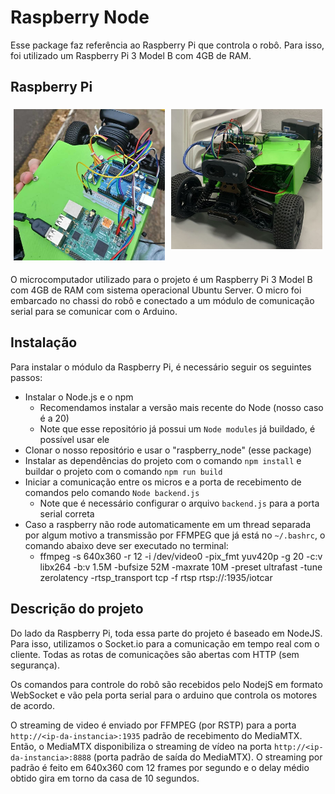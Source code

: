 # Raspberry Node

Esse package faz referência ao Raspberry Pi que controla o robô. Para isso, foi utilizado um Raspberry Pi 3 Model B com 4GB de RAM.

## Raspberry Pi

<div style="display: flex;">
  <div style="flex: 50%; padding: 5px;">
    <img src="../assets/micros2.jpeg" alt="Micros do Carro" style="width: 100%;">
  </div>
  <div style="flex: 50%; padding: 5px;">
    <img src="../assets/carrinho.jpeg" alt="Robô montado" style="width: 100%;">
  </div>
</div>


O microcomputador utilizado para o projeto é um Raspberry Pi 3 Model B com 4GB de RAM com sistema operacional Ubuntu Server. O micro foi embarcado no chassi do robô e conectado a um módulo de comunicação serial para se comunicar com o Arduino.


## Instalação 

Para instalar o módulo da Raspberry Pi, é necessário seguir os seguintes passos:
- Instalar o Node.js e o npm
    - Recomendamos instalar a versão mais recente do Node (nosso caso é a 20)
    - Note que esse repositório já possui um `Node modules` já buildado, é possível usar ele
- Clonar o nosso repositório e usar o "raspberry_node" (esse package)
- Instalar as dependências do projeto com o comando `npm install` e buildar o projeto com o comando `npm run build`
- Iniciar a comunicação entre os micros e a porta de recebimento de comandos pelo comando `Node backend.js`
    - Note que é necessário configurar o arquivo `backend.js` para a porta serial correta
- Caso a raspberry não rode automaticamente em um thread separada por algum motivo a transmissão por FFMPEG que já está no `~/.bashrc`, o comando abaixo deve ser executado no terminal:
    - ffmpeg -s 640x360 -r 12 -i /dev/video0 -pix_fmt yuv420p -g 20 -c:v libx264 -b:v 1.5M -bufsize 52M -maxrate 10M -preset ultrafast -tune zerolatency -rtsp_transport tcp -f rtsp rtsp://<ip-da-instancia>:1935/iotcar


## Descrição do projeto

Do lado da Raspberry Pi, toda essa parte do projeto é baseado em NodeJS. Para isso, utilizamos o Socket.io para a comunicação em tempo real com o cliente. Todas as rotas de comunicações são abertas com HTTP (sem segurança).

Os comandos para controle do robô são recebidos pelo NodejS em formato WebSocket e vão pela porta serial para o arduino que controla os motores de acordo. 

O streaming de video é enviado por FFMPEG (por RSTP) para a porta `http://<ip-da-instancia>:1935` padrão de recebimento do MediaMTX. Então, o MediaMTX disponibiliza o streaming de vídeo na porta `http://<ip-da-instancia>:8888` (porta padrão de saída do MediaMTX). O streaming por padrão é feito em 640x360 com 12 frames por segundo e o delay médio obtido gira em torno da casa de 10 segundos.